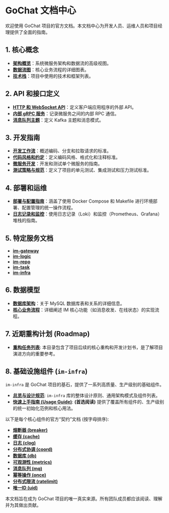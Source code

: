 # GoChat 文档中心

欢迎使用 GoChat 项目的官方文档。本文档中心为开发人员、运维人员和项目经理提供了全面的指南。

## 1. 核心概念

-   **[架构概览](./01_architecture/01_overview.md)**：系统微服务架构和数据流的高级视图。
-   **[数据流图](./01_architecture/02_dataflow.md)**：核心业务流程的详细图表。
-   **[技术栈](./01_architecture/03_tech_stack.md)**：项目中使用的技术和框架列表。

## 2. API 和接口定义

-   **[HTTP 和 WebSocket API](./02_apis/01_http_ws_api.md)**：定义客户端应用程序的外部 API。
-   **[内部 gRPC 服务](./02_apis/02_grpc_services.md)**：记录微服务之间的内部 RPC 通信。
-   **[消息队列主题](./02_apis/03_mq_topics.md)**：定义 Kafka 主题和消息模式。

## 3. 开发指南

-   **[开发工作流](./03_development/01_workflow.md)**：概述编码、分支和拉取请求的标准。
-   **[代码风格和约定](./03_development/02_style_guide.md)**：定义编码风格、格式化和注释标准。
-   **[微服务开发](./03_development/03_service_guide.md)**：开发和测试单个微服务的指南。
-   **[测试策略与规范](./03_development/04_testing_strategy.md)**：定义了项目的单元测试、集成测试和压力测试标准。

## 4. 部署和运维

-   **[部署与配置指南](./deployment/README.md)**：涵盖了使用 Docker Compose 和 Makefile 进行环境部署、配置管理的统一操作流程。
-   **[日志记录和监控](./04_deployment/03_logging_monitoring.md)**：使用日志记录（Loki）和监控（Prometheus、Grafana）堆栈的指南。

## 5. 特定服务文档

-   **[im-gateway](./05_services/im-gateway.md)**
-   **[im-logic](./05_services/im-logic.md)**
-   **[im-repo](./05_services/im-repo.md)**
-   **[im-task](./05_services/im-task.md)**
-   **[im-infra](./05_services/im-infra.md)**

## 6. 数据模型

-   **[数据库架构](./06_data_models/01_db_schema.md)**：关于 MySQL 数据库表和关系的详细信息。
-   **[核心业务流程](./06_data_models/02_core_im_flows.md)**：详细阐述 IM 核心功能（如消息收发、在线状态）的实现流程。

## 7. 近期重构计划 (Roadmap)

- **[重构任务列表](./07_todo_task/README.md)**: 本目录包含了项目后续的核心重构和开发计划书，是了解项目演进方向的重要参考。

## 8. 基础设施组件 (`im-infra`)

`im-infra` 是 GoChat 项目的基石，提供了一系列高质量、生产级别的基础组件。

-   **[总览与设计规范](./08_infra/README.md)**: `im-infra` 库的整体设计原则、通用架构模式及组件列表。
-   **[快速上手指南 (Usage Guide)](./08_infra/usage_guide.md)**: **(首选阅读)** 提供了覆盖所有组件的、生产级别的统一初始化范例和核心用法。

以下是每个核心组件的官方“契约”文档 (按字母排序):

-   **[熔断器 (breaker)](./08_infra/breaker.md)**
-   **[缓存 (cache)](./08_infra/cache.md)**
-   **[日志 (clog)](./08_infra/clog.md)**
-   **[分布式协调 (coord)](./08_infra/coord.md)**
-   **[数据库 (db)](./08_infra/db.md)**
-   **[可观测性 (metrics)](./08_infra/metrics.md)**
-   **[消息队列 (mq)](./08_infra/mq.md)**
-   **[幂等操作 (once)](./08_infra/once.md)**
-   **[分布式限流 (ratelimit)](./08_infra/ratelimit.md)**
-   **[唯一ID (uid)](./08_infra/uid.md)**

本文档旨在成为 GoChat 项目的唯一真实来源。所有团队成员都应该阅读、理解并为其做出贡献。